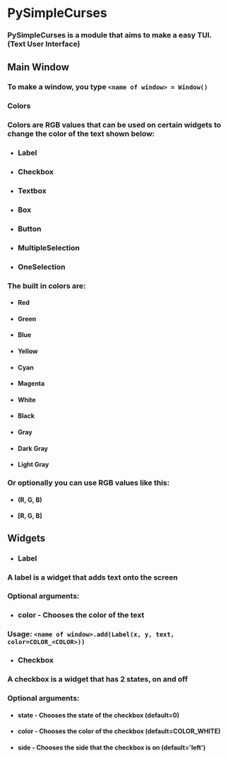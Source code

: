 # PySimpleCurses
### PySimpleCurses is a module that aims to make a easy TUI. (Text User Interface)

## Main Window
### To make a window, you type `<name of window> = Window()`

### Colors
### Colors are RGB values that can be used on certain widgets to change the color of the text shown below:
- ### Label
- ### Checkbox
- ### Textbox
- ### Box
- ### Button
- ### MultipleSelection
- ### OneSelection

### The built in colors are:
- #### Red
- #### Green
- #### Blue
- #### Yellow
- #### Cyan
- #### Magenta
- #### White
- #### Black
- #### Gray
- #### Dark Gray
- #### Light Gray

### Or optionally you can use RGB values like this:
- #### (R, G, B)
- #### [R, G, B]

## Widgets
- ### Label
### A label is a widget that adds text onto the screen
### Optional arguments:
- ### color - Chooses the color of the text
### Usage: `<name of window>.add(Label(x, y, text, color=COLOR_<COLOR>))`

- ### Checkbox
### A checkbox is a widget that has 2 states, on and off
### Optional arguments:
- #### state - Chooses the state of the checkbox (default=0)
- #### color - Chooses the color of the checkbox (default=COLOR_WHITE)
- #### side  - Chooses the side that the checkbox is on (default='left')